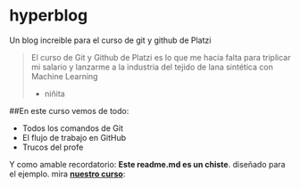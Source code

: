 # hyperblog
Un blog increible para el curso de git y github de Platzi
>El curso de Git y Github de Platzi es lo que me hacía falta para triplicar mi salario y lanzarme a la industria del tejido de lana sintética con Machine Learning
>- niñita

##En este curso vemos de todo:
* Todos los comandos de Git
* El flujo de trabajo en GitHub
* Trucos del profe

Y como amable recordatorio: **Este readme.md es un chiste**. diseñado para el ejemplo. mira [**nuestro curso**](http://https://platzi.com/clases/1557-git-github/19977-readmemd-es-una-excelente-practica/ "nuestro curso"):